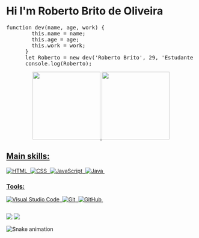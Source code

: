 # Hi I'm Roberto Brito de Oliveira

<pre>
function dev(name, age, work) {
        this.name = name;
        this.age = age;
        this.work = work;
      }
      let Roberto = new dev('Roberto Brito', 29, 'Estudante de Front-end e Back-end developer and Apicultor JR ');
      console.log(Roberto);
</pre>

<div align="center">
  <a href="https://github.com/RobertoBrito">
  <img height="180em" src="https://github-readme-stats.vercel.app/api?username=RobertoBrito&show_icons=true&theme=dark&include_all_commits=true&count_private=true"/>
  <img height="180em" src="https://github-readme-stats.vercel.app/api/top-langs/?username=RobertoBrito&layout=compact&langs_count=7&theme=dracula"/>
          </div>

   ## Main skills:
  
  ![HTML](https://img.shields.io/badge/-HTML-e152aa?style=for-the-badge&logo=html5&labelColor=1f004e)&nbsp;
  ![CSS](https://img.shields.io/badge/-CSS-e152aa?style=for-the-badge&logo=CSS3&logoColor=1572B6&labelColor=1f004e)&nbsp;
  ![JavaScript](https://img.shields.io/badge/-JavaScript-e152aa?style=for-the-badge&logo=javascript&labelColor=1f004e)&nbsp;
  ![Java](https://img.shields.io/badge/-Java-e152aa?style=for-the-badge&logo=java&labelColor=1f004e)&nbsp;

 
### Tools:

![Visual Studio Code](https://img.shields.io/badge/-Visual%20Studio%20Code-e152aa?style=for-the-badge&logo=visual-studio-code&logoColor=007ACC&labelColor=1f004e)&nbsp;
![Git](https://img.shields.io/badge/-Git-e152aa?style=for-the-badge&logo=git&labelColor=1f004e)&nbsp;
![GitHub](https://img.shields.io/badge/-GitHub-e152aa?style=for-the-badge&logo=github&labelColor=1f004e)&nbsp;
##
    

 <a href = "mailto:sdebroberto@gmail.com"><img src="https://img.shields.io/badge/-Gmail-%23333?style=for-the-badge&logo=gmail&logoColor=white" target="_blank"></a>
  <a href="https://www.linkedin.com/in/roberto-brito-de-oliveira-0b2892a7/" target="_blank"><img src="https://img.shields.io/badge/-LinkedIn-%230077B5?style=for-the-badge&logo=linkedin&logoColor=white" target="_blank"></a>
 
             
 ![Snake animation](https://github.com/Roberto-Brito/Roberto-Brito/blob/output/github-contribution-grid-snake.svg)
